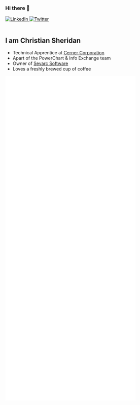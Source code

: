 ### Hi there 👋

<div align="left">
  <a href="https://www.linkedin.com/in/christian-sheridan/">
    <img
      src="https://img.shields.io/static/v1?logo=linkedin&style=flat-square&color=0072b1&label=LinkedIn&message=%E2%98%86"
      alt="LinkedIn"
    />
  </a>
  <a href="https://twitter.com/sevarcsoft">
    <img
      src="https://img.shields.io/twitter/follow/sevarcsoft?label=Twitter&logo=twitter&style=flat-square&color=1da1f2&logoColor=ffffff"
      alt="Twitter"
    />
  </a>
</div>

<br>

## I am Christian Sheridan

- Technical Apprentice at [Cerner Corporation](https://www.cerner.com/)
- Apart of the PowerChart & Info Exchange team
- Owner of [Sevarc Software](https://sevarcsoft.com)
- Loves a freshly brewed cup of coffee

![Metrics](https://github.com/casheridan/casheridan/blob/master/github-metrics.svg)
